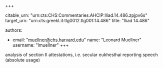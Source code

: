 +++


citable_urn: "urn:cts:CHS:Commentaries.AHCIP:Iliad.14.486.zpjpv6s"
target_urn: "urn:cts:greekLit:tlg0012.tlg001:14.486"
title: "Iliad 14.486"

authors:
- email: "muellner@chs.harvard.edu"
  name: "Leonard Muellner"
  username: "lmuellner"
+++

<p>analysis of section II attestations, i.e. secular eukhesthai reporting speech (absolute usage)</p>